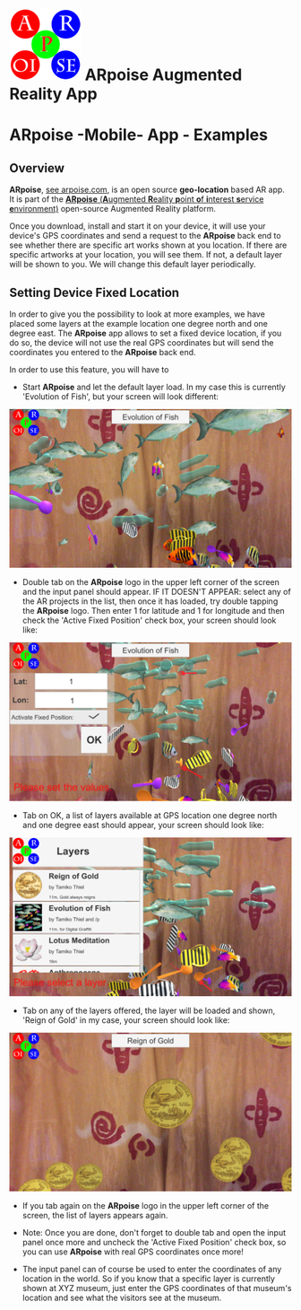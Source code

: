 # ![ARpoise Logo](/images/arpoise_logo_rgb-128.png) ARpoise Augmented Reality App
# ARpoise -Mobile- App - Examples

## Overview
**ARpoise**, [see arpoise.com](https://arpoise.com), is an open source **geo-location** based AR app.
It is part of the [**ARpoise** (**A**ugmented **R**eality **p**oint **o**f **i**nterest **s**ervice **e**nvironment)](https://arpoise.com/) open-source Augmented Reality platform.

Once you download, install and start it on your device, it will use your
device's GPS coordinates and send a request to the **ARpoise** back end to see whether there are specific art works shown at you location. If there are specific artworks at your location, you will see them. If not, a default layer will be shown to you. We will change this default layer periodically.
## Setting Device Fixed Location
In order to give you the possibility to look at more examples, we have placed some layers at the example location one degree north and one degree east.
The **ARpoise** app allows to set a fixed device location, if you do so, the device will not use the real GPS coordinates but will send the coordinates you entered to the **ARpoise** back end.

In order to use this feature, you will have to

- Start **ARpoise** and let the default layer load. In my case this is currently 'Evolution of Fish', but your screen will look different:

![ARpoiseExamples1](/images/ARpoiseExamples1.PNG)

- Double tab on the **ARpoise** logo in the upper left corner of the screen and the input panel should appear. IF IT DOESN'T APPEAR: select any of the AR projects in the list, then once it has loaded, try double tapping the **ARpoise** logo. Then enter 1 for latitude and 1 for longitude and then check the 'Active Fixed Position' check box, your screen should look like:

![ARpoiseExamples2](/images/ARpoiseExamples2.PNG)

- Tab on OK, a list of layers available at GPS location one degree north and one degree east should appear, your screen should look like:

![ARpoiseExamples3](/images/ARpoiseExamples3.PNG)

- Tab on any of the layers offered, the layer will be loaded and shown, 'Reign of Gold' in my case, your screen should look like:

![ARpoiseExamples4](/images/ARpoiseExamples4.PNG)

- If you tab again on the **ARpoise** logo in the upper left corner of the screen, the list of layers appears again.

- Note: Once you are done, don't forget to double tab and open the input panel once more and uncheck the 'Active Fixed Position' check box, so you can use **ARpoise** with real GPS coordinates once more!

- The input panel can of course be used to enter the coordinates of any location in the world. So if you know that a specific layer is currently shown at XYZ museum, just enter the GPS coordinates of that museum's location and see what the visitors see at the museum.
